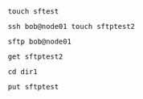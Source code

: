 <pre> touch sftest </pre>

<pre> ssh bob@node01 touch sftptest2 </pre>

<pre> sftp bob@node01</pre>

<pre> get sftptest2 </pre>

<pre> cd dir1 </pre>

<pre> put sftptest </pre>


